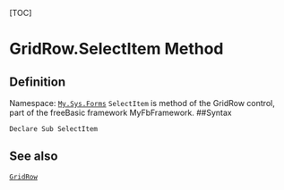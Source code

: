 [TOC]
# GridRow.SelectItem Method

## Definition
Namespace: [`My.Sys.Forms`](My.Sys.Forms.md)
`SelectItem` is method of the GridRow control, part of the freeBasic framework MyFbFramework.
##Syntax
```freeBasic
Declare Sub SelectItem
```

## See also
[`GridRow`](GridRow.md)
